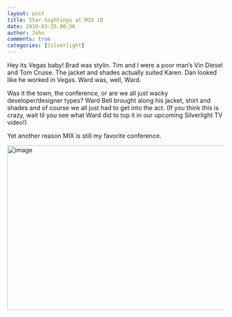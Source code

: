 ```yaml
---
layout: post
title: Star Sightings at MIX 10
date: 2010-03-25 00:56
author: John
comments: true
categories: [Silverlight]
---
```

<p>Hey its Vegas baby! Brad was stylin. Tim and I were a poor man’s Vin Diesel and Tom Cruise. The jacket and shades actually suited Karen. Dan looked like he worked in Vegas. Ward was, well, Ward.</p>  <p>Was it the town, the conference, or are we all just wacky developer/designer types? Ward Bell brought along his jacket, shirt and shades and of course we all just had to get into the act. (If you think this is crazy, wait til you see what Ward did to top it in our upcoming Silverlight TV video!)</p>  <p>Yet another reason MIX is still my favorite conference.</p>  <p><a href="http://images.johnpapa.net/wp-content/uploads/files/media/image/WindowsLiveWriter/StarSightingsatMIX10_133BF/image_2.png"><img style="border-bottom: 0px; border-left: 0px; display: inline; border-top: 0px; border-right: 0px" title="image" border="0" alt="image" src="http://images.johnpapa.net/wp-content/uploads/files/media/image/WindowsLiveWriter/StarSightingsatMIX10_133BF/image_thumb.png" width="511" height="382" /></a></p>

